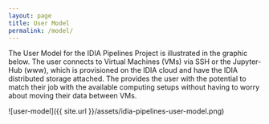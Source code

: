 ```yaml
---
layout: page
title: User Model
permalink: /model/
---
```


The User Model for the IDIA Pipelines Project is illustrated in the graphic below. The user connects
to Virtual Machines (VMs) via SSH or the Jupyter-Hub (www), which is provisioned on the IDIA cloud and
have the IDIA distributed storage attached. The provides the user with the potential to match their
job with the available computing setups without having to worry about moving their data between VMs. 

![user-model]({{ site.url }}/assets/idia-pipelines-user-model.png)
